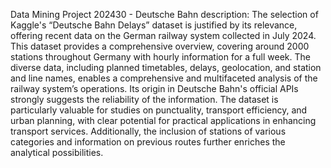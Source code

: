 Data Mining Project 202430 - Deutsche Bahn
description: The selection of Kaggle's “Deutsche Bahn Delays” dataset is justified by its relevance, offering recent data on the German railway system collected in July 2024. This dataset provides a comprehensive overview, covering around 2000 stations throughout Germany with hourly information for a full week. The diverse data, including planned timetables, delays, geolocation, and station and line names, enables a comprehensive and multifaceted analysis of the railway system’s operations. Its origin in Deutsche Bahn's official APIs strongly suggests the reliability of the information. The dataset is particularly valuable for studies on punctuality, transport efficiency, and urban planning, with clear potential for practical applications in enhancing transport services. Additionally, the inclusion of stations of various categories and information on previous routes further enriches the analytical possibilities.
